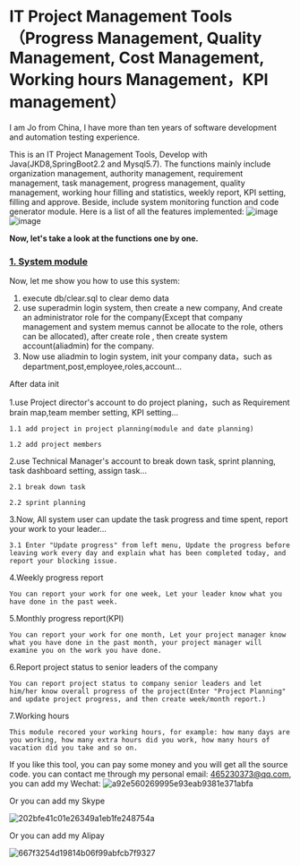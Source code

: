 # IT Project Management Tools（Progress Management, Quality Management, Cost Management, Working hours Management，KPI management）
I am Jo from China, I have more than ten years of software development and automation testing experience.

This is an IT Project Management Tools, Develop with Java(JKD8,SpringBoot2.2 and Mysql5.7). The functions mainly include organization management, authority management, requirement management, task management, progress management, quality management, working hour filling and statistics, weekly report, KPI setting, filling and approve. Beside, include system monitoring function and code generator module. Here is a list of all the features implemented:
![image](https://github.com/user-attachments/assets/ea6468b3-0db4-4e05-b168-0631d12b6c11)
![image](https://github.com/user-attachments/assets/34b9d792-0c72-4a82-914d-3503ae9489ad)


<b>Now, let's take a look at the functions one by one.</b>
### <a href="https://github.com/jovic2017/itproject-management/blob/main/1.System.md" target="_blank">1. System module</a>


Now, let me show you how to use this system:
1. execute db/clear.sql to clear demo data
2. use superadmin login system, then create a new company, And create an administrator role for the company(Except that company management and system memus cannot be allocate to the role, others can be allocated), after create role , then create system account(aliadmin) for the company.
3. Now use aliadmin to login system, init your company data，such as department,post,employee,roles,account...

After data init

1.use Project director's account to do project planing，such as Requirement brain map,team member setting, KPI setting...

    1.1 add project in project planning(module and date planning)
  
    1.2 add project members

2.use Technical Manager's account to break down task, sprint planning, task dashboard setting, assign task...

    2.1 break down task
    
    2.2 sprint planning

3.Now, All system user can update the task progress and time spent, report your work to your leader...
    
    3.1 Enter "Update progress" from left menu, Update the progress before leaving work every day and explain what has been completed today, and report your blocking issue.


4.Weekly progress report

    You can report your work for one week, Let your leader know what you have done in the past week.
    
5.Monthly progress report(KPI)

    You can report your work for one month, Let your project manager know what you have done in the past month, your project manager will examine you on the work you have done.
    
6.Report project status to senior leaders of the company
    
    You can report project status to company senior leaders and let him/her know overall progress of the project(Enter "Project Planning" and update project progress, and then create week/month report.)
    
7.Working hours
    
    This module recored your working hours, for example: how many days are you working, how many extra hours did you work, how many hours of vacation did you take and so on.



If you like this tool, you can pay some money and you will get all the source code. you can contact me through my personal email: 465230373@qq.com, you can add my Wechat:
![a92e560269995e93eab9381e371abfa](https://github.com/user-attachments/assets/31becfc2-39f9-4563-953d-950e1a1736a8)

Or you can add my Skype

![202bfe41c01e26349a1eb1fe248754a](https://github.com/user-attachments/assets/2f7e564b-6f19-49d6-ba00-2ba4dde8e331)

Or you can add my Alipay

![667f3254d19814b06f99abfcb7f9327](https://github.com/user-attachments/assets/5d2e224e-d0a2-4ea0-997f-e6cccbc680bb)


